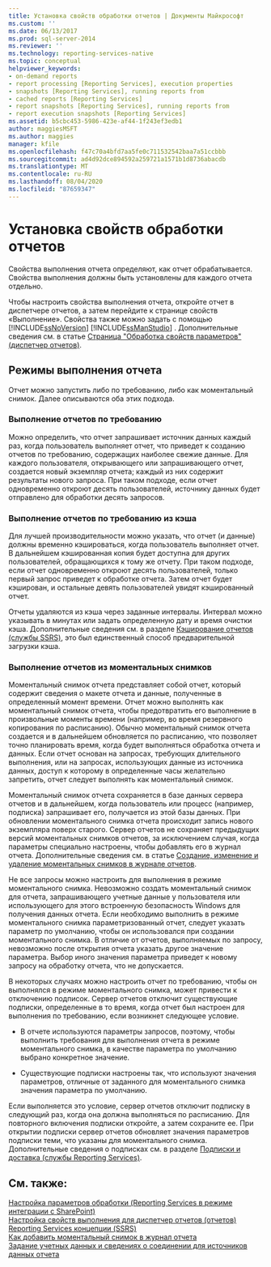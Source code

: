 ```yaml
---
title: Установка свойств обработки отчетов | Документы Майкрософт
ms.custom: ''
ms.date: 06/13/2017
ms.prod: sql-server-2014
ms.reviewer: ''
ms.technology: reporting-services-native
ms.topic: conceptual
helpviewer_keywords:
- on-demand reports
- report processing [Reporting Services], execution properties
- snapshots [Reporting Services], running reports from
- cached reports [Reporting Services]
- report snapshots [Reporting Services], running reports from
- report execution snapshots [Reporting Services]
ms.assetid: b5cbc453-5986-423e-af44-1f243ef3edb1
author: maggiesMSFT
ms.author: maggies
manager: kfile
ms.openlocfilehash: f47c70a4bfd7aa5fe0c711532542baa7a51ccbbb
ms.sourcegitcommit: ad4d92dce894592a259721a1571b1d8736abacdb
ms.translationtype: MT
ms.contentlocale: ru-RU
ms.lasthandoff: 08/04/2020
ms.locfileid: "87659347"
---
```

# <a name="set-report-processing-properties"></a>Установка свойств обработки отчетов
  Свойства выполнения отчета определяют, как отчет обрабатывается. Свойства выполнения должны быть установлены для каждого отчета отдельно.  
  
 Чтобы настроить свойства выполнения отчета, откройте отчет в диспетчере отчетов, а затем перейдите к странице свойств «Выполнение». Свойства также можно задать с помощью [!INCLUDE[ssNoVersion](../../includes/ssnoversion-md.md)] [!INCLUDE[ssManStudio](../../includes/ssmanstudio-md.md)] . Дополнительные сведения см. в статье [Страница "Обработка свойств параметров" (диспетчер отчетов)](../processing-options-properties-page-report-manager.md).  
  
## <a name="report-execution-modes"></a>Режимы выполнения отчета  
 Отчет можно запустить либо по требованию, либо как моментальный снимок. Далее описываются оба этих подхода.  
  
### <a name="running-reports-on-demand"></a>Выполнение отчетов по требованию  
 Можно определить, что отчет запрашивает источник данных каждый раз, когда пользователь выполняет отчет, что приведет к созданию отчетов по требованию, содержащих наиболее свежие данные. Для каждого пользователя, открывающего или запрашивающего отчет, создается новый экземпляр отчета; каждый из них содержит результаты нового запроса. При таком подходе, если отчет одновременно откроют десять пользователей, источнику данных будет отправлено для обработки десять запросов.  
  
### <a name="running-reports-on-demand-from-cache"></a>Выполнение отчетов по требованию из кэша  
 Для лучшей производительности можно указать, что отчет (и данные) должны временно кэшироваться, когда пользователь выполняет отчет. В дальнейшем кэшированная копия будет доступна для других пользователей, обращающихся к тому же отчету. При таком подходе, если отчет одновременно откроют десять пользователей, только первый запрос приведет к обработке отчета. Затем отчет будет кэширован, и остальные девять пользователей увидят кэшированный отчет.  
  
 Отчеты удаляются из кэша через заданные интервалы. Интервал можно указывать в минутах или задать определенную дату и время очистки кэша. Дополнительные сведения см. в разделе [Кэширование отчетов (службы SSRS)](caching-reports-ssrs.md), это был единственный способ предварительной загрузки кэша.  
  
### <a name="running-reports-from-snapshots"></a>Выполнение отчетов из моментальных снимков  
 Моментальный снимок отчета представляет собой отчет, который содержит сведения о макете отчета и данные, полученные в определенный момент времени. Отчет можно выполнять как моментальный снимок отчета, чтобы предотвратить его выполнение в произвольные моменты времени (например, во время резервного копирования по расписанию). Обычно моментальный снимок отчета создается и в дальнейшем обновляется по расписанию, что позволяет точно планировать время, когда будет выполняться обработка отчета и данных. Если отчет основан на запросах, требующих длительного выполнения, или на запросах, использующих данные из источника данных, доступ к которому в определенные часы желательно запретить, отчет следует выполнять как моментальный снимок.  
  
 Моментальный снимок отчета сохраняется в базе данных сервера отчетов и в дальнейшем, когда пользователь или процесс (например, подписка) запрашивает его, получается из этой базы данных. При обновлении моментального снимка отчета происходит запись нового экземпляра поверх старого. Сервер отчетов не сохраняет предыдущих версий моментальных снимков отчетов, за исключением случая, когда параметры специально настроены, чтобы добавлять его в журнал отчета. Дополнительные сведения см. в статье [Создание, изменение и удаление моментальных снимков в журнале отчетов](create-modify-and-delete-snapshots-in-report-history.md).  
  
 Не все запросы можно настроить для выполнения в режиме моментального снимка. Невозможно создать моментальный снимок для отчета, запрашивающего учетные данные у пользователя или использующего для этого встроенную безопасность Windows для получения данных отчета. Если необходимо выполнить в режиме моментального снимка параметризованный отчет, следует указать параметр по умолчанию, чтобы он использовался при создании моментального снимка. В отличие от отчетов, выполняемых по запросу, невозможно после открытия отчета указать другое значение параметра. Выбор иного значения параметра приведет к новому запросу на обработку отчета, что не допускается.  
  
 В некоторых случаях можно настроить отчет по требованию, чтобы он выполнялся в режиме моментального снимка, может привести к отключению подписок. Сервер отчетов отключит существующие подписки, определенные в то время, когда отчет был настроен для выполнения по требованию, если возникнет следующее условие.  
  
-   В отчете используются параметры запросов, поэтому, чтобы выполнить требования для выполнения отчета в режиме моментального снимка, в качестве параметра по умолчанию выбрано конкретное значение.  
  
-   Существующие подписки настроены так, что используют значения параметров, отличные от заданного для моментального снимка значения параметра по умолчанию.  
  
 Если выполняется это условие, сервер отчетов отключит подписку в следующий раз, когда она должна выполняться по расписанию. Для повторного включения подписки откройте, а затем сохраните ее. При открытии подписки сервер отчетов обновляет значения параметров подписки теми, что указаны для моментального снимка. Дополнительные сведения о подписках см. в разделе [Подписки и доставка (службы Reporting Services)](../subscriptions/subscriptions-and-delivery-reporting-services.md).  
  
## <a name="see-also"></a>См. также:  
 [Настройка параметров обработки &#40;Reporting Services в режиме интеграции с SharePoint&#41;](../set-processing-options-reporting-services-in-sharepoint-integrated-mode.md)   
 [Настройка свойств выполнения для диспетчер отчетов &#40;отчетов&#41;](../reports/configure-execution-properties-for-a-report-report-manager.md)   
 [Reporting Services концепции &#40;SSRS&#41;](../reporting-services-concepts-ssrs.md)   
 [Как добавить моментальный снимок в журнал отчета](add-a-snapshot-to-report-history-report-manager.md)   
 [Задание учетных данных и сведениях о соединении для источников данных отчета](../report-data/specify-credential-and-connection-information-for-report-data-sources.md)  
  
  
